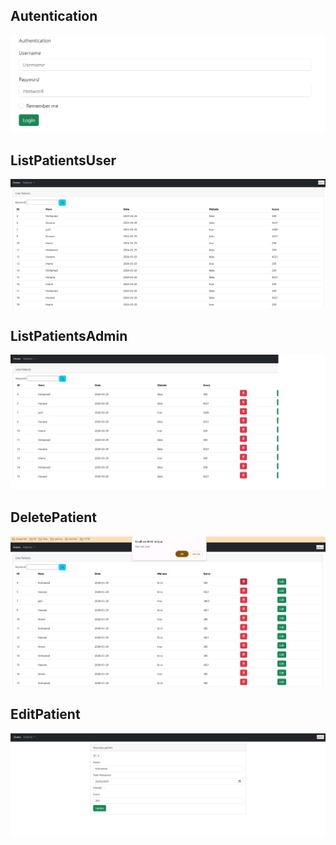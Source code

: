 <h2>Autentication</h2>
<img src="images/1.png">
<h2>ListPatientsUser</h2>
<img src="images/2.png">
<h2>ListPatientsAdmin</h2>
<img src="images/3.png">
<h2>DeletePatient</h2>
<img src="images/4.png">
<h2>EditPatient</h2>
<img src="images/5.png">